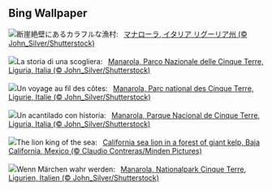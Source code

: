 ## Bing Wallpaper
![](https://www.bing.com/th?id=OHR.ManarolaItaly_JA-JP2558854780_UHD.jpg&w=1000)断崖絶壁にあるカラフルな漁村:&nbsp;&ensp;[マナローラ,  イタリア リグーリア州 (© John_Silver/Shutterstock)](https://www.bing.com/th?id=OHR.ManarolaItaly_JA-JP2558854780_UHD.jpg)
<br><br/>
![](https://www.bing.com/th?id=OHR.ManarolaItaly_IT-IT6200614457_UHD.jpg&w=1000)La storia di una scogliera:&nbsp;&ensp;[Manarola, Parco Nazionale delle Cinque Terre, Liguria, Italia (© John_Silver/Shutterstock)](https://www.bing.com/th?id=OHR.ManarolaItaly_IT-IT6200614457_UHD.jpg)
<br><br/>
![](https://www.bing.com/th?id=OHR.ManarolaItaly_FR-FR8734568638_UHD.jpg&w=1000)Un voyage au fil des côtes:&nbsp;&ensp;[Manarola, Parc national des Cinque Terre, Ligurie, Italie (© John_Silver/Shutterstock)](https://www.bing.com/th?id=OHR.ManarolaItaly_FR-FR8734568638_UHD.jpg)
<br><br/>
![](https://www.bing.com/th?id=OHR.ManarolaItaly_ES-ES4041010969_UHD.jpg&w=1000)Un acantilado con historia:&nbsp;&ensp;[Manarola, Parque Nacional de Cinque Terre, Liguria, Italia (© John_Silver/Shutterstock)](https://www.bing.com/th?id=OHR.ManarolaItaly_ES-ES4041010969_UHD.jpg)
<br><br/>
![](https://www.bing.com/th?id=OHR.KelpForest_EN-GB7031468488_UHD.jpg&w=1000)The lion king of the sea:&nbsp;&ensp;[California sea lion in a forest of giant kelp, Baja California, Mexico (© Claudio Contreras/Minden Pictures)](https://www.bing.com/th?id=OHR.KelpForest_EN-GB7031468488_UHD.jpg)
<br><br/>
![](https://www.bing.com/th?id=OHR.ManarolaItaly_DE-DE4688511663_UHD.jpg&w=1000)Wenn Märchen wahr werden:&nbsp;&ensp;[Manarola, Nationalpark Cinque Terre, Ligurien, Italien (© John_Silver/Shutterstock)](https://www.bing.com/th?id=OHR.ManarolaItaly_DE-DE4688511663_UHD.jpg)
<br><br/>
